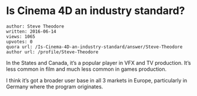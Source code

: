 # Is Cinema 4D an industry standard?

	author: Steve Theodore
	written: 2016-06-14
	views: 1065
	upvotes: 0
	quora url: /Is-Cinema-4D-an-industry-standard/answer/Steve-Theodore
	author url: /profile/Steve-Theodore


In the States and Canada, it’s a popular player in VFX and TV production. It’s less common in film and much less common in games production.

I think it’s got a broader user base in all 3 markets in Europe, particularly in Germany where the program originates.

